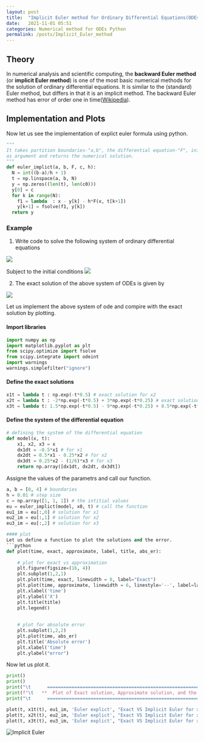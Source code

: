 ```yaml
---
layout: post
title:  "Implicit Euler method for Ordinary Differential Equations(ODEs) using Python"
date:   2021-11-01 05:51
categories: Numerical method for ODEs Python
permalink: /posts/Implicit_Euler_method
---
```


## Theory
In numerical analysis and scientific computing, the __backward Euler method__ (or __implicit Euler method__) is one of the most basic numerical methods for the solution of ordinary differential equations. 
It is similar to the (standard) Euler method, but differs in that it is an implicit method. The backward Euler method has error of order one in time([Wikipedia](https://en.wikipedia.org/wiki/Backward_Euler_method)).

## Implementation and Plots

Now let us see the implementation of explict euler formula using python.
```python
"""
It takes partition boundaries-"a,b", the differential equation-"F", initial values-'c', and the step size-'h'
as argument and returns the numerical solution.
"""
def euler_implict(a, b, F, c, h):
  N = int((b-a)/h + 1)
  t = np.linspace(a, b, N)
  y = np.zeros((len(t), len(c0)))
  y[0] = c
  for k in range(N):
    f1 = lambda  : x - y[k] - h*F(x, t[k+1])
    y[k+1] = fsolve(f1, y[k])
  return y               
```
### Example
  
1. Write code to solve the following system of ordinary differential equations

<img src="https://latex.codecogs.com/svg.latex?\Large&space;\begin{cases}
\frac{dx_1}{dt} = -\frac{1}{2}x_1\\\\
\frac{dx_2}{dt} = \frac{1}{2}x_1-\frac{1}{4}x_2 & \quad \text{ on } [0,4]\\\\ 
\frac{dx_3}{dt} = \frac{1}{4}x_2-\frac{1}{6}x_3
\end{cases}"/>


Subject to the initial conditions <img src="https://latex.codecogs.com/svg.latex?\normalsize&space; x_1(0) = 1, x_2(0) = 1, x_3(0) = 1"/>

2. The exact solution of the above system of ODEs is given by

<img src="https://latex.codecogs.com/svg.latex?\Large&space;\begin{cases}
x_1(t) =  e^{-t/2}\\
x_2(t)=  -2e^{-t/2}+3e^{-t/4}\\
x_3(t) =  \dfrac{3}{2}e^{-t/2} - 9e^{-t/4} + \dfrac{17}{2}e^{-t/6}
\end{cases}"/>

Let us implement the above system of ode and compire with the exact solution by plotting.

#### Import libraries
```python
import numpy as np
import matplotlib.pyplot as plt
from scipy.optimize import fsolve
from scipy.integrate import odeint
import warnings
warnings.simplefilter("ignore")
```
#### Define the exact solutions
```python
x1t = lambda t : np.exp(-t*0.5) # exact solution for x2
x2t = lambda t : -2*np.exp(-t*0.5) + 3*np.exp(-t*0.25) # exact solution for x2
x3t = lambda t: 1.5*np.exp(-t*0.5) - 9*np.exp(-t*0.25) + 8.5*np.exp(-t*1/6) # exact solution for x3
```

#### Define the system of the differential equation
```python
# defining the system of the differential equation
def model(x, t):
    x1, x2, x3 = x
    dx1dt = -0.5*x1 # for x1
    dx2dt = 0.5*x1 - 0.25*x2 # for x2
    dx3dt = 0.25*x2 - (1/6)*x3 # for x3
    return np.array([dx1dt, dx2dt, dx3dt])
```

Assigne the values of the parametrs and call our function.
```python
a, b = [0, 4] # boundaries
h = 0.01 # step size
c = np.array([1, 1, 1]) # the intitial values
eu = euler_implict(model, x0, t) # call the function
eu1_im = eu[:,0] # solution for x1
eu2_im = eu[:,1] # solution for x2
eu3_im = eu[:,2] # solution for x3

#### plot
Let us define a function to plot the solutions and the error.
```python 
def plot(time, exact, approximate, label, title, abs_er):
    
    # plot for exact vs approximation
    plt.figure(figsize=(16, 4))
    plt.subplot(1,2,1)
    plt.plot(time, exact, linewidth = 8, label="Exact")
    plt.plot(time, approximate, linewidth = 6, linestyle='--', label=label)
    plt.xlabel('time')
    plt.ylabel('X')
    plt.title(title)
    plt.legend()
    
    
    # plot for absolute error
    plt.subplot(1,2,2)
    plt.plot(time, abs_er)
    plt.title('Absolute error')
    plt.xlabel('time')
    plt.ylabel("error")
```
Now let us plot it.
```python
print()
print()
print("\t      =================================================================================")
print(f"\t   **  Plot of Exact solution, Approximate solution, and the error Using Implicit Euler **")
print("\t      ==================================================================================\n")

plot(t, x1t(t), eu1_im, 'Euler explict', "Exact VS Implicit Euler for x1", abs(x1t(t) - eu1_im)) # plot for x1
plot(t, x2t(t), eu2_im, 'Euler explict', "Exact VS Implicit Euler for x2", abs(x2t(t) - eu2_im)) # plot for x2
plot(t, x3t(t), eu3_im, 'Euler explict', "Exact VS Implicit Euler for x3", abs(x3t(t) - eu3_im)) # plot for x3
```
![Implicit Euler](https://github.com/luelhagos/luelhagos.github.io/blob/gh-pages/Figures/numeric_ode/implicit_euler_m.png?raw=true)
